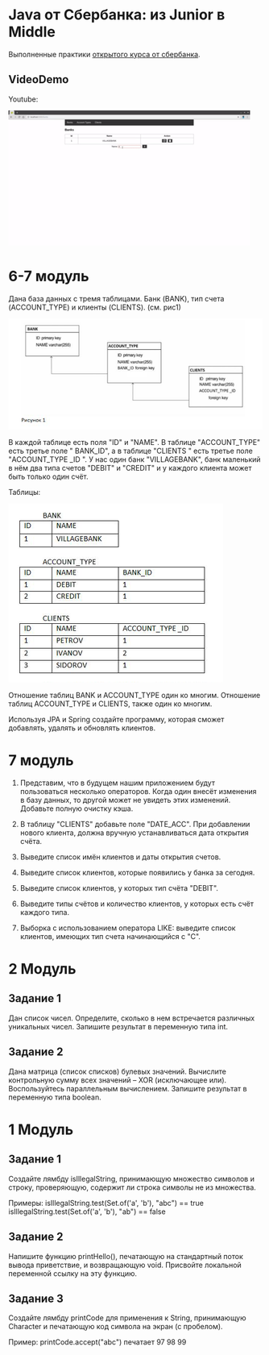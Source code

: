 # Java от Сбербанка: из Junior в Middle
Выполненные практики [открытого курса от сбербанка](https://moscoding.ru/sber-java-junior/).

## VideoDemo
Youtube:

[![VIDEO](module6-7/README_SRC/Sberbank_Learn_Project_Demo.gif)](https://www.youtube.com/watch?v=pkGWJ_qg9Bc)

# 6-7 модуль

Дана база данных с тремя таблицами. Банк (BANK), тип счета (ACCOUNT_TYPE) и клиенты (CLIENTS). (см. рис1)

![рис1](module6-7/README_SRC/1.png)

В каждой таблице есть поля "ID" и "NAME". В таблице "ACCOUNT_TYPE" есть третье поле " BANK_ID", а в таблице "CLIENTS " есть третье поле "ACCOUNT_TYPE _ID ".
У нас один банк "VILLAGEBANK", банк маленький в нём два типа счетов "DEBIT" и "CREDIT" и у каждого клиента может быть только один счёт.

Таблицы:

![рис2](module6-7/README_SRC/2.png)

Отношение таблиц BANK и ACCOUNT_TYPE один ко многим. Отношение таблиц ACCOUNT_TYPE и CLIENTS, также один ко многим.

Используя JPA и Spring создайте программу, которая сможет добавлять, удалять и обновлять клиентов.

# 7 модуль

1. Представим, что в будущем нашим приложением будут пользоваться несколько операторов. Когда один внесёт изменения в базу данных, то другой может не увидеть этих изменений. Добавьте полную очистку кэша.

2. В таблицу "CLIENTS" добавьте поле "DATE_ACC". При добавлении нового клиента, должна вручную устанавливаться дата открытия счёта.

3. Выведите список имён клиентов и даты открытия счетов.

4. Выведите список клиентов, которые появились у банка за сегодня.

5. Выведите список клиентов, у которых тип счёта "DEBIT".

6. Выведите типы счётов и количество клиентов, у которых есть счёт каждого типа.

7. Выборка с использованием оператора LIKE: выведите список клиентов, имеющих тип счета начинающийся с "C".

# 2 Модуль
## Задание 1

Дан список чисел. Определите, сколько в нем встречается различных уникальных чисел. Запишите результат в переменную типа int.

## Задание 2

Дана матрица (список списков) булевых значений. Вычислите контрольную сумму всех значений – XOR (исключающее или). Воспользуйтесь параллельным вычислением. Запишите результат в переменную типа boolean.


# 1 Модуль
## Задание 1

Создайте лямбду isIllegalString, принимающую множество символов и строку, проверяющую, содержит ли строка символы не из множества.

Примеры:
isIllegalString.test(Set.of('a', 'b'), "abc") == true
isIllegalString.test(Set.of('a', 'b'), "ab")  == false

## Задание 2

Напишите функцию printHello(), печатающую на стандартный поток вывода приветствие, и возвращающую void. Присвойте локальной переменной ссылку на эту функцию.

## Задание 3

Создайте лямбду printCode для применения к String, принимающую Character и печатающую код символа на экран (с пробелом).

Пример: printCode.accept("abc") печатает 97 98 99
